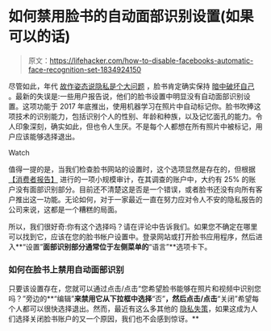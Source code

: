 # 如何禁用脸书的自动面部识别设置(如果可以的话)

> 原文：<https://lifehacker.com/how-to-disable-facebooks-automatic-face-recognition-set-1834924150>

尽管如此，年代 [故作姿态说隐私是个大问题](https://www.facebook.com/help/592679377575472?helpref=related) ，脸书肯定确实保持 [暗中破坏自己](https://lifehacker.com/how-to-delete-the-contacts-that-facebook-uploaded-witho-1834143845) 。最新的失误是:一些用户报告说，他们的脸书设置中明显没有自动面部识别设置。这项功能于 2017 年底推出，使用机器学习在照片中自动标记你。脸书吹捧这项技术的识别能力，包括识别个人的性别、年龄和种族，以及记忆面孔的能力。令人印象深刻，确实如此，但也令人生厌。不是每个人都想在所有照片中被标记，用户应该能够选择退出。

Watch

值得一提的是，当我们检查脸书网站的设置时，这个选项显然是存在的，但根据 [【消费者报告】](https://www.consumerreports.org/privacy/facebook-facial-recognition-privacy-setting-missing-for-some-users/) 进行的一项小规模审计，在其调查的账户中，大约有 25% 的账户没有面部识别部分。目前还不清楚这是否是一个错误，或者脸书还没有向所有客户推出这一功能。无论如何，对于一家最近一直在努力应对令人不安的隐私报告的公司来说，这都是一个糟糕的局面。

所以，我们很好奇:你有这个选择吗？请在评论中告诉我们。如果您不确定在哪里可以找到它，应该在您的脸书帐户设置中。登录网站或打开脸书应用程序，然后进入**“设置”**面部识别部分通常位于左侧菜单的**“语言”**选项卡下。

### 如何在脸书上禁用自动面部识别

只要该设置存在，您就可以通过点击/点击“您希望脸书能够在照片和视频中识别您吗？”旁边的**“编辑”**来禁用它从下拉框中选择**“否”**，然后点击/点击**“关闭”希望每个人都可以很快选择退出。然而，最近有这么多其他的 [隐私失策](https://gizmodo.com/facebook-is-just-casually-asking-some-new-users-for-the-1833764891?_ga=2.88883730.804941293.1558360664-1723114163.1524514905)，如果这成为人们选择关闭脸书账户的又一个原因，我们也不会感到惊讶。**